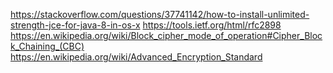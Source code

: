 https://stackoverflow.com/questions/37741142/how-to-install-unlimited-strength-jce-for-java-8-in-os-x
https://tools.ietf.org/html/rfc2898
https://en.wikipedia.org/wiki/Block_cipher_mode_of_operation#Cipher_Block_Chaining_(CBC)
https://en.wikipedia.org/wiki/Advanced_Encryption_Standard
